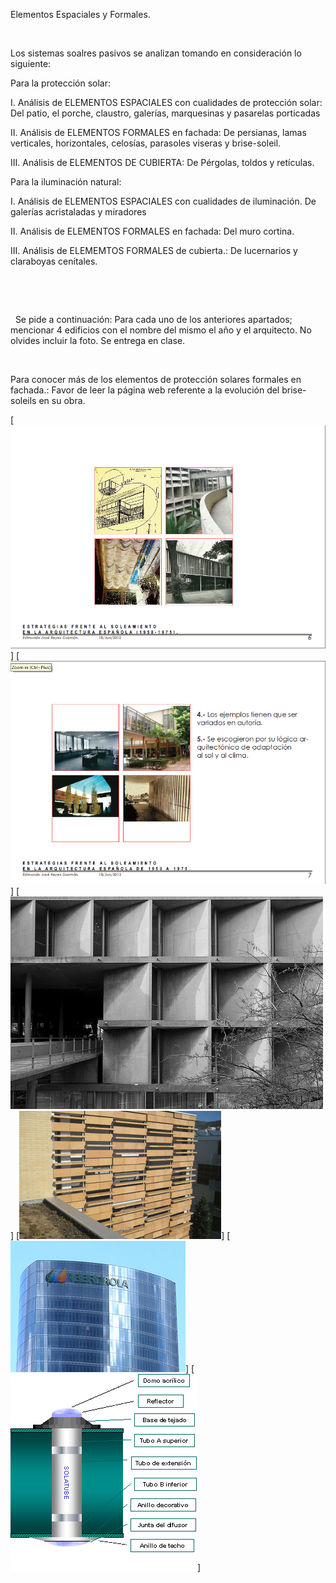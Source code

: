 

Elementos Espaciales y Formales.




 
 
Los sistemas soalres pasivos se analizan tomando en consideración lo siguiente: 

Para la protección solar: 

I. Análisis de ELEMENTOS ESPACIALES con cualidades de protección solar:
Del patio, el porche, claustro, galerías, marquesinas y pasarelas porticadas

II. Análisis de ELEMENTOS FORMALES en fachada: 
De persianas, lamas verticales, horizontales, celosías, parasoles viseras y brise-soleil.

III. Análisis de ELEMENTOS DE CUBIERTA:
De Pérgolas, toldos y retículas.

Para la iluminación natural:

I. Análisis de ELEMENTOS ESPACIALES con cualidades de iluminación.
De galerías acristaladas y miradores

II. Análisis de ELEMENTOS FORMALES en fachada:
Del muro cortina.

III. Análisis de ELEMEMTOS FORMALES de cubierta.: 
De lucernarios y claraboyas cenitales. 






 
 




  
 
















 






















 
 Se pide a continuación: 
 Para cada uno de los anteriores apartados; mencionar 4 edificios con el nombre del mismo el año y el arquitecto. No olvides incluir la foto. Se entrega en clase.
 


 

 Para conocer más de los elementos de protección solares formales en fachada.: Favor de leer la página web referente a la evolución del brise-soleils en su obra.




[![](./content/4/M4.44/6.JPG)]
[![](./content/4/M4.44/007.jpg)]
[![](./content/4/M4.44/brisesoleils..jpg)]
[![](./content/4/M4.44/pich.gif)]
[![](./content/4/M4.44/pelli.jpg)]
[![](./content/4/M4.44/solatube.gif)]
